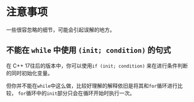 # 注意事项

一些很容忽略的细节，可能会引起误解的地方。

## 不能在 `while` 中使用 `(init; condition)` 的句式

在 C++ 17往后的版本中，你可以使用`if (init; condition)`
来在进行条件判断的同时初始化变量。

但你并不能在`while`中这么做，比较好理解的解释依旧是将其和`for`循环进行比较，
`for`循环中的`init`部分只会在循环开始时执行一次。
